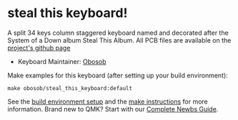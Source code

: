 # steal this keyboard!

A split 34 keys column staggered keyboard named and decorated after the System of a Down album Steal This Album. All PCB files are available on the [project's github page](https://github.com/obosob/steal_this_keyboard)

* Keyboard Maintainer: [Obosob](https://github.com/obosob)

Make examples for this keyboard (after setting up your build environment):

    make obosob/steal_this_keyboard:default

See the [build environment setup](https://docs.qmk.fm/#/getting_started_build_tools) and the [make instructions](https://docs.qmk.fm/#/getting_started_make_guide) for more information. Brand new to QMK? Start with our [Complete Newbs Guide](https://docs.qmk.fm/#/newbs).
